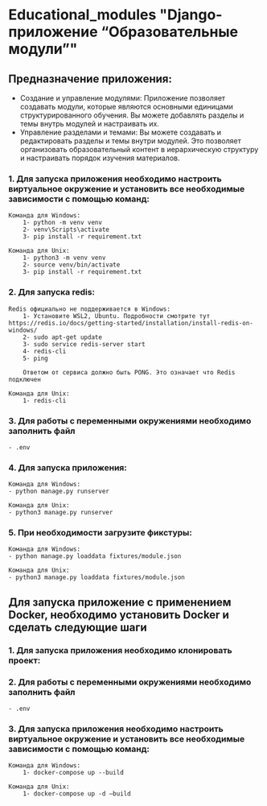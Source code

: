 # Educational_modules "Django-приложение “Образовательные модули”"

## Предназначение приложения:
- Создание и управление модулями: Приложение позволяет создавать модули, которые являются основными единицами структурированного обучения. 
Вы можете добавлять разделы и темы внутрь модулей и настраивать их. 
- Управление разделами и темами: Вы можете создавать и редактировать разделы и темы внутри модулей.
Это позволяет организовать образовательный контент в иерархическую структуру и настраивать порядок изучения материалов.

### 1. Для запуска приложения необходимо настроить виртуальное окружение и установить все необходимые зависимости с помощью команд:
    Команда для Windows:
        1- python -m venv venv
        2- venv\Scripts\activate
        3- pip install -r requirement.txt

    Команда для Unix:
        1- python3 -m venv venv
        2- source venv/bin/activate 
        3- pip install -r requirement.txt


### 2. Для запуска redis:
    Redis официально не поддерживается в Windows: 
        1- Установите WSL2, Ubuntu. Подробности смотрите тут https://redis.io/docs/getting-started/installation/install-redis-on-windows/
        2- sudo apt-get update
        3- sudo service redis-server start
        4- redis-cli
        5- ping
        
        Ответом от сервиса должно быть PONG. Это означает что Redis подключен

    Команда для Unix:
        1- redis-cli

### 3. Для работы с переменными окружениями необходимо заполнить файл
    - .env

### 4. Для запуска приложения: 
    Команда для Windows:
    - python manage.py runserver

    Команда для Unix:
    - python3 manage.py runserver

### 5. При необходимости загрузите фикстуры: 
    Команда для Windows:
    - python manage.py loaddata fixtures/module.json

    Команда для Unix:
    - python3 manage.py loaddata fixtures/module.json

## Для запуска приложение с применением Docker, необходимо установить Docker и сделать следующие шаги

### 1. Для запуска приложения необходимо клонировать проект:

### 2. Для работы с переменными окружениями необходимо заполнить файл
    - .env

### 3. Для запуска приложения необходимо настроить виртуальное окружение и установить все необходимые зависимости с помощью команд:
    Команда для Windows:
        1- docker-compose up --build

    Команда для Unix:
        1- docker-compose up -d —build